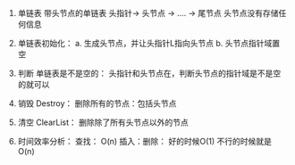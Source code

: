 <!--
 * @Author: Liu Weilong
 * @Date: 2021-02-23 20:57:38
 * @LastEditors: Liu Weilong
 * @LastEditTime: 2021-02-24 21:40:35
 * @Description: 
-->
1. 单链表 
   带头节点的单链表
   头指针-> 头节点 -> .... -> 尾节点
   头节点没有存储任何信息

2. 单链表初始化：
   a. 生成头节点，并让头指针L指向头节点
   b. 头节点指针域置空

3. 判断 单链表是不是空的：
   头指针和头节点在，判断头节点的指针域是不是空的就可以

4. 销毁 Destroy：
   删除所有的节点：包括头节点

5. 清空 ClearList：
   删除除了所有头节点以外的节点

6. 时间效率分析：
   查找： O(n)
   插入：删除： 好的时候O(1) 不行的时候就是O(n)